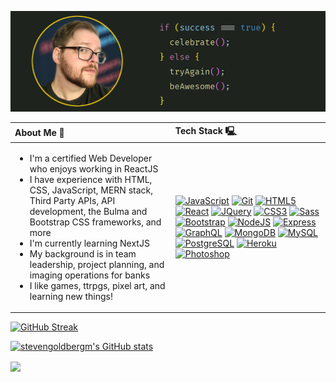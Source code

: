 ![Header](imgs/README-Header.png)

<table>
  <thead>
    <tr>
      <th align="left"> About Me 🚀 </th>
      <th align="left"> Tech Stack 🖳 </th>
    </tr>
  </thead>
  <tbody>
    <tr>
      <td>
        <ul>
          <li> 
            I'm a certified Web Developer who enjoys working in ReactJS 
          </li>
          <li> 
            I have experience with HTML, CSS, JavaScript, MERN stack, Third Party APIs, API development, the Bulma and Bootstrap CSS frameworks, and more
          </li>
          <li> 
            I'm currently learning NextJS
          </li> 
          <li> 
            My background is in team leadership, project planning, and imaging operations for banks
          </li>
          <li> 
            I like games, ttrpgs, pixel art, and learning new things!
          </li>
        </ul>
      </td>
      <td>
        <!-- <img src="https://img.shields.io/badge/-html-grey?logo=HTML5&logoColor=E34F26&style=for-the-badge" alt="HTML badge"/> 
        <img src="https://img.shields.io/badge/-CSS3-grey?logo=CSS3&logoColor=1572B6&style=for-the-badge" alt="CSS badge"/> 
        <img src="https://img.shields.io/badge/-JavaScript-grey?logo=JavaScript&logoColor=F7DF1E&style=for-the-badge" alt="JavaScript badge"/> 
        <img src="https://img.shields.io/badge/-MongoDB-grey?logo=MongoDB&logoColor=47A248&style=for-the-badge" alt="MongoDB badge"/> 
        <img src="https://img.shields.io/badge/-Express-grey?logo=Express&logoColor=white&style=for-the-badge" alt="Express badge"/> 
        <img src="https://img.shields.io/badge/-React-grey?logo=React&logoColor=61DAFB&style=for-the-badge" alt="React badge"/> 
        <img src="https://img.shields.io/badge/-Node.js-grey?logo=Node.js&logoColor=339933&style=for-the-badge" alt="Node.js badge"/> 
        <img src="https://img.shields.io/badge/-GraphQL-grey?logo=GraphQL&logoColor=E10098&style=for-the-badge" alt="GraphQL badge"/> 
        <img src="https://img.shields.io/badge/-github-grey?logo=github&logoColor=white&style=for-the-badge" alt="GitHub badge"/> 
        <img src="https://img.shields.io/badge/Visual%20Studio%20Code-grey.svg?style=for-the-badge&logo=visual-studio-code&logoColor=white"> -->
      <a href="https://developer.mozilla.org/en-US/docs/Web/JavaScript" target="_blank" rel="noreferrer"><img src="https://raw.githubusercontent.com/danielcranney/readme-generator/main/public/icons/skills/javascript-colored.svg" width="36" height="36" alt="JavaScript" /></a>
      <a href="https://git-scm.com/" target="_blank" rel="noreferrer"><img src="https://raw.githubusercontent.com/danielcranney/readme-generator/main/public/icons/skills/git-colored.svg" width="36" height="36" alt="Git" /></a>
      <a href="https://developer.mozilla.org/en-US/docs/Glossary/HTML5" target="_blank" rel="noreferrer"><img src="https://raw.githubusercontent.com/danielcranney/readme-generator/main/public/icons/skills/html5-colored.svg" width="36" height="36" alt="HTML5" /></a>
      <a href="https://reactjs.org/" target="_blank" rel="noreferrer"><img src="https://raw.githubusercontent.com/danielcranney/readme-generator/main/public/icons/skills/react-colored.svg" width="36" height="36" alt="React" /></a>
      <a href="https://jquery.com/" target="_blank" rel="noreferrer"><img src="https://raw.githubusercontent.com/danielcranney/readme-generator/main/public/icons/skills/jquery-colored.svg" width="36" height="36" alt="JQuery" /></a>
      <a href="https://www.w3.org/TR/CSS/#css" target="_blank" rel="noreferrer"><img src="https://raw.githubusercontent.com/danielcranney/readme-generator/main/public/icons/skills/css3-colored.svg" width="36" height="36" alt="CSS3" /></a>
      <a href="https://sass-lang.com/" target="_blank" rel="noreferrer"><img src="https://raw.githubusercontent.com/danielcranney/readme-generator/main/public/icons/skills/sass-colored.svg" width="36" height="36" alt="Sass" /></a>
      <a href="https://getbootstrap.com/" target="_blank" rel="noreferrer"><img src="https://raw.githubusercontent.com/danielcranney/readme-generator/main/public/icons/skills/bootstrap-colored.svg" width="36" height="36" alt="Bootstrap" /></a>
      <a href="https://nodejs.org/en/" target="_blank" rel="noreferrer"><img src="https://raw.githubusercontent.com/danielcranney/readme-generator/main/public/icons/skills/nodejs-colored.svg" width="36" height="36" alt="NodeJS" /></a>
      <a href="https://expressjs.com/" target="_blank" rel="noreferrer"><img src="https://raw.githubusercontent.com/danielcranney/readme-generator/main/public/icons/skills/express-colored.svg" width="36" height="36" alt="Express" /></a>
      <a href="https://graphql.org/" target="_blank" rel="noreferrer"><img src="https://raw.githubusercontent.com/danielcranney/readme-generator/main/public/icons/skills/graphql-colored.svg" width="36" height="36" alt="GraphQL" /></a>
      <a href="https://www.mongodb.com/" target="_blank" rel="noreferrer"><img src="https://raw.githubusercontent.com/danielcranney/readme-generator/main/public/icons/skills/mongodb-colored.svg" width="36" height="36" alt="MongoDB" /></a>
      <a href="https://www.mysql.com/" target="_blank" rel="noreferrer"><img src="https://raw.githubusercontent.com/danielcranney/readme-generator/main/public/icons/skills/mysql-colored.svg" width="36" height="36" alt="MySQL" /></a>
      <a href="https://www.postgresql.org/" target="_blank" rel="noreferrer"><img src="https://raw.githubusercontent.com/danielcranney/readme-generator/main/public/icons/skills/postgresql-colored.svg" width="36" height="36" alt="PostgreSQL" /></a>
      <a href="https://www.heroku.com/" target="_blank" rel="noreferrer"><img src="https://raw.githubusercontent.com/danielcranney/readme-generator/main/public/icons/skills/heroku-colored.svg" width="36" height="36" alt="Heroku" /></a>
      <a href="https://www.adobe.com/uk/products/photoshop.html" target="_blank" rel="noreferrer"><img src="https://raw.githubusercontent.com/danielcranney/readme-generator/main/public/icons/skills/photoshop-colored.svg" width="36" height="36" alt="Photoshop" /></a>
      </td>
    </tr>
  </tbody>
</table>

[![GitHub Streak](https://streak-stats.demolab.com?user=stevengoldbergm&mode=weekly&theme=nightowl)](https://git.io/streak-stats)

[![stevengoldbergm's GitHub stats](https://github-readme-stats.vercel.app/api?username=stevengoldbergm)](https://github.com/anuraghazra/github-readme-stats)

<a href="https://github.com/anuraghazra/convoychat">
  <img align="center" src="https://github-readme-stats.vercel.app/api/top-langs/?username=stevengoldbergm"/>
